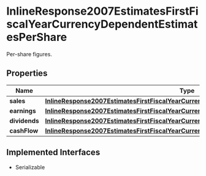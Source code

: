

# InlineResponse2007EstimatesFirstFiscalYearCurrencyDependentEstimatesPerShare

Per-share figures.

## Properties

Name | Type | Description | Notes
------------ | ------------- | ------------- | -------------
**sales** | [**InlineResponse2007EstimatesFirstFiscalYearCurrencyDependentEstimatesPerShareSales**](InlineResponse2007EstimatesFirstFiscalYearCurrencyDependentEstimatesPerShareSales.md) |  |  [optional]
**earnings** | [**InlineResponse2007EstimatesFirstFiscalYearCurrencyDependentEstimatesPerShareEarnings**](InlineResponse2007EstimatesFirstFiscalYearCurrencyDependentEstimatesPerShareEarnings.md) |  |  [optional]
**dividends** | [**InlineResponse2007EstimatesFirstFiscalYearCurrencyDependentEstimatesPerShareDividends**](InlineResponse2007EstimatesFirstFiscalYearCurrencyDependentEstimatesPerShareDividends.md) |  |  [optional]
**cashFlow** | [**InlineResponse2007EstimatesFirstFiscalYearCurrencyDependentEstimatesPerShareCashFlow**](InlineResponse2007EstimatesFirstFiscalYearCurrencyDependentEstimatesPerShareCashFlow.md) |  |  [optional]


## Implemented Interfaces

* Serializable


